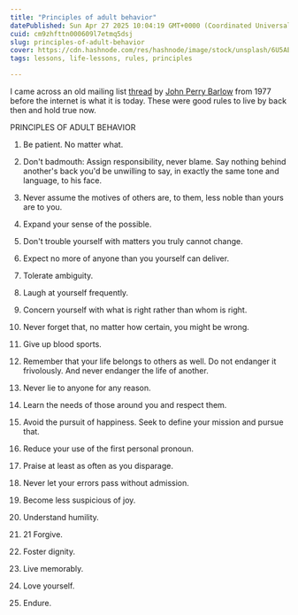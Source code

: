 ```yaml
---
title: "Principles of adult behavior"
datePublished: Sun Apr 27 2025 10:04:19 GMT+0000 (Coordinated Universal Time)
cuid: cm9zhfttn000609l7etmq5dsj
slug: principles-of-adult-behavior
cover: https://cdn.hashnode.com/res/hashnode/image/stock/unsplash/6U5AEmQIajg/upload/c6ceded55b8814efca847d501e180452.jpeg
tags: lessons, life-lessons, rules, principles

---
```


I came across an old mailing list [thread](https://www.mail-archive.com/silklist@lists.hserus.net/msg08034.html) by [John Perry Barlow](https://en.wikipedia.org/wiki/John_Perry_Barlow) from 1977 before the internet is what it is today. These were good rules to live by back then and hold true now.

PRINCIPLES OF ADULT BEHAVIOR

1. Be patient. No matter what.
    
2. Don't badmouth: Assign responsibility, never blame. Say nothing behind another's back you'd be unwilling to say, in exactly the same tone and language, to his face.
    
3. Never assume the motives of others are, to them, less noble than yours are to you.
    
4. Expand your sense of the possible.
    
5. Don't trouble yourself with matters you truly cannot change.
    
6. Expect no more of anyone than you yourself can deliver.
    
7. Tolerate ambiguity.
    
8. Laugh at yourself frequently.
    
9. Concern yourself with what is right rather than whom is right.
    
10. Never forget that, no matter how certain, you might be wrong.
    
11. Give up blood sports.
    
12. Remember that your life belongs to others as well. Do not endanger it frivolously. And never endanger the life of another.
    
13. Never lie to anyone for any reason.
    
14. Learn the needs of those around you and respect them.
    
15. Avoid the pursuit of happiness. Seek to define your mission and pursue that.
    
16. Reduce your use of the first personal pronoun.
    
17. Praise at least as often as you disparage.
    
18. Never let your errors pass without admission.
    
19. Become less suspicious of joy.
    
20. Understand humility.
    
21. 21 Forgive.
    
22. Foster dignity.
    
23. Live memorably.
    
24. Love yourself.
    
25. Endure.